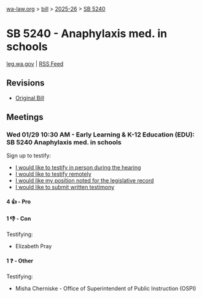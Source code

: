 [wa-law.org](/) > [bill](/bill/) > [2025-26](/bill/2025-26/) > [SB 5240](/bill/2025-26/sb/5240/)

# SB 5240 - Anaphylaxis med. in schools
[leg.wa.gov](https://app.leg.wa.gov/billsummary?BillNumber=5240&Year=2025&Initiative=false) | [RSS Feed](./rss.xml)

## Revisions
* [Original Bill](1/)

## Meetings
### Wed 01/29 10:30 AM - Early Learning & K-12 Education (EDU): SB 5240 Anaphylaxis med. in schools
Sign up to testify:
* [I would like to testify in person during the hearing](https://app.leg.wa.gov/csi/Testifier/Add?chamber=House&mId=32556&aId=161974&caId=24970&tId=1)
* [I would like to testify remotely](https://app.leg.wa.gov/csi/Testifier/Add?chamber=House&mId=32556&aId=161974&caId=24970&tId=2)
* [I would like my position noted for the legislative record](https://app.leg.wa.gov/csi/Testifier/Add?chamber=House&mId=32556&aId=161974&caId=24970&tId=3)
* [I would like to submit written testimony](https://app.leg.wa.gov/csi/Testifier/Add?chamber=House&mId=32556&aId=161974&caId=24970&tId=4)

#### 4 👍 - Pro

#### 1 👎 - Con
Testifying:
* Elizabeth Pray

#### 1 ❓ - Other
Testifying:
* Misha Cherniske - Office of Superintendent of Public Instruction (OSPI)
